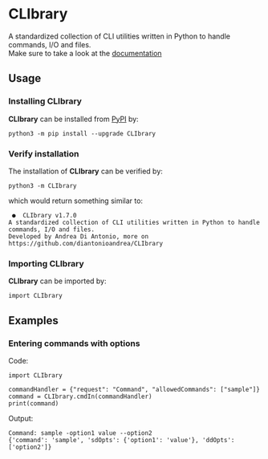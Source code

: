 # CLIbrary

A standardized collection of CLI utilities written in Python to handle commands, I/O and files.  
Make sure to take a look at the [documentation](https://github.com/diantonioandrea/CLIbrary/blob/main/docs.md)

## Usage

### Installing CLIbrary

**CLIbrary** can be installed from [PyPI](https://pypi.org) by:

	python3 -m pip install --upgrade CLIbrary

### Verify installation

The installation of **CLIbrary** can be verified by:

	python3 -m CLIbrary

which would return something similar to:

	 ●  CLIbrary v1.7.0 
	A standardized collection of CLI utilities written in Python to handle commands, I/O and files.
	Developed by Andrea Di Antonio, more on https://github.com/diantonioandrea/CLIbrary

### Importing CLIbrary

**CLIbrary** can be imported by:

	import CLIbrary

## Examples

### Entering commands with options

Code:

	import CLIbrary

	commandHandler = {"request": "Command", "allowedCommands": ["sample"]}
	command = CLIbrary.cmdIn(commandHandler)
	print(command)

Output:

	Command: sample -option1 value --option2
	{'command': 'sample', 'sdOpts': {'option1': 'value'}, 'ddOpts': ['option2']}
